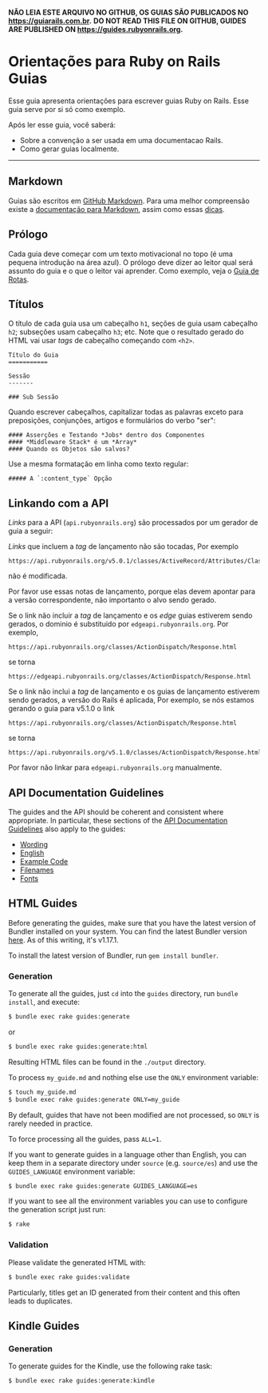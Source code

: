 **NÃO LEIA ESTE ARQUIVO NO GITHUB, OS GUIAS SÃO PUBLICADOS NO https://guiarails.com.br.**
**DO NOT READ THIS FILE ON GITHUB, GUIDES ARE PUBLISHED ON https://guides.rubyonrails.org.**

Orientações para Ruby on Rails Guias 
===============================

Esse guia apresenta orientações para escrever guias Ruby on Rails. Esse guia serve por si só como exemplo.

Após ler esse guia, você saberá:

* Sobre a convenção a ser usada em uma documentacao Rails.
* Como gerar guias localmente.

--------------------------------------------------------------------------------

Markdown
-------

Guias são escritos em [GitHub Markdown](https://help.github.com/articles/github-flavored-markdown). Para uma melhor compreensão existe a [documentação para Markdown](https://daringfireball.net/projects/markdown/syntax), assim como essas [dicas](https://daringfireball.net/projects/markdown/basics).

Prólogo
--------

Cada guia deve começar com um texto motivacional no topo (é uma pequena introdução na área azul). O prólogo deve dizer ao leitor qual será assunto do guia e o que o leitor vai aprender. Como exemplo, veja o [Guia de Rotas](routing.html).

Títulos
------

O título de cada guia usa um cabeçalho `h1`, seções de guia usam cabeçalho `h2`; subseções usam cabeçalho `h3`; etc. Note que o resultado gerado do HTML vai usar *tags* de cabeçalho começando com `<h2>`.

```
Título do Guia
===========

Sessão
-------

### Sub Sessão
```

Quando escrever cabeçalhos, capitalizar todas as palavras exceto para preposições, conjunções, artigos e formulários do verbo "ser":

```
#### Asserções e Testando *Jobs* dentro dos Componentes
#### *Middleware Stack* é um *Array*
#### Quando os Objetos são salvos?
```

Use a mesma formatação em linha como texto regular:

```
##### A `:content_type` Opção
```

Linkando com a API
------------------

*Links* para a API (`api.rubyonrails.org`) são processados por um gerador de guia a seguir:

*Links* que incluem a *tag* de lançamento não são tocadas, Por exemplo

```
https://api.rubyonrails.org/v5.0.1/classes/ActiveRecord/Attributes/ClassMethods.html
```

não é modificada.

Por favor use essas notas de lançamento, porque elas devem apontar para a versão correspondente, não importanto o alvo sendo gerado.

Se o link não incluir a *tag* de lançamento e os *edge* guias estiverem sendo gerados, o dominio é substituido por `edgeapi.rubyonrails.org`. Por exemplo,

```
https://api.rubyonrails.org/classes/ActionDispatch/Response.html
```

se torna

```
https://edgeapi.rubyonrails.org/classes/ActionDispatch/Response.html
```

Se o link não inclui a *tag* de lançamento e os guias de lançamento estiverem sendo gerados, a versão do Rails é aplicada, Por exemplo, se nós estamos gerando o guia para v5.1.0 o link

```
https://api.rubyonrails.org/classes/ActionDispatch/Response.html
```

se torna

```
https://api.rubyonrails.org/v5.1.0/classes/ActionDispatch/Response.html
```

Por favor não linkar para `edgeapi.rubyonrails.org` manualmente.


API Documentation Guidelines
----------------------------

The guides and the API should be coherent and consistent where appropriate. In particular, these sections of the [API Documentation Guidelines](api_documentation_guidelines.html) also apply to the guides:

* [Wording](api_documentation_guidelines.html#wording)
* [English](api_documentation_guidelines.html#english)
* [Example Code](api_documentation_guidelines.html#example-code)
* [Filenames](api_documentation_guidelines.html#file-names)
* [Fonts](api_documentation_guidelines.html#fonts)

HTML Guides
-----------

Before generating the guides, make sure that you have the latest version of
Bundler installed on your system. You can find the latest Bundler version
[here](https://rubygems.org/gems/bundler). As of this writing, it's v1.17.1.

To install the latest version of Bundler, run `gem install bundler`.

### Generation

To generate all the guides, just `cd` into the `guides` directory, run `bundle install`, and execute:

```bash
$ bundle exec rake guides:generate
```

or

```bash
$ bundle exec rake guides:generate:html
```

Resulting HTML files can be found in the `./output` directory.

To process `my_guide.md` and nothing else use the `ONLY` environment variable:

```bash
$ touch my_guide.md
$ bundle exec rake guides:generate ONLY=my_guide
```

By default, guides that have not been modified are not processed, so `ONLY` is rarely needed in practice.

To force processing all the guides, pass `ALL=1`.

If you want to generate guides in a language other than English, you can keep them in a separate directory under `source` (e.g. `source/es`) and use the `GUIDES_LANGUAGE` environment variable:

```bash
$ bundle exec rake guides:generate GUIDES_LANGUAGE=es
```

If you want to see all the environment variables you can use to configure the generation script just run:

```bash
$ rake
```

### Validation

Please validate the generated HTML with:

```bash
$ bundle exec rake guides:validate
```

Particularly, titles get an ID generated from their content and this often leads to duplicates.

Kindle Guides
-------------

### Generation

To generate guides for the Kindle, use the following rake task:

```bash
$ bundle exec rake guides:generate:kindle
```
